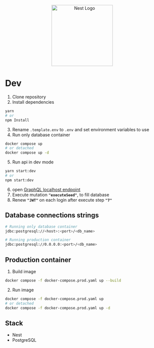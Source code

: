 <p align="center">
  <a href="http://nestjs.com/" target="blank"><img src="https://nestjs.com/img/logo-small.svg" width="200" alt="Nest Logo" /></a>
</p>

# Dev

1. Clone repository
2. Install dependencies

```bash
yarn
# or
npm Install
```

3. Rename `.template.env` to `.env` and set environment variables to use
4. Run only database container

```bash
docker compose up
# or detached
docker compose up -d
```

5. Run api in dev mode

```bash
yarn start:dev
# or
npm start:dev
```

6. open [GraphQL localhost endpoint](http://localhost:3000/graphql)
7. Execute mutation **`"executeSeed"`**, to fill database
8. Renew **`"JWT"`** on each login after execute step **`"7"`**

## Database connections strings

```bash
# Running only database container
jdbc:postgresql://<host>:<port>/<db_name>

# Running production container
jdbc:postgresql://0.0.0.0:<port>/<db_name>
```

## Production container

1. Build image

```bash
docker compose -f docker-compose.prod.yaml up --build
```

2. Run image

```bash
docker compose -f docker-compose.prod.yaml up
# or detached
docker compose -f docker-compose.prod.yaml up -d
```

## Stack

- Nest
- PostgreSQL
